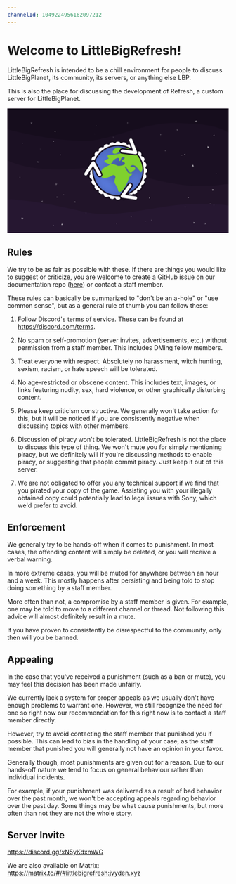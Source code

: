 ```yaml
---
channelId: 1049224956162097212
---
```

# Welcome to LittleBigRefresh!

LittleBigRefresh is intended to be a chill environment for people to discuss LittleBigPlanet, its community, its servers, or anything else LBP.

This is also the place for discussing the development of Refresh, a custom server for LittleBigPlanet.

![LittleBigRefresh Banner](https://raw.githubusercontent.com/LittleBigRefresh/Branding/main/banners/refresh_banner_1080x_notext.png)

## Rules

We try to be as fair as possible with these. If there are things you would like to suggest or criticize, you are welcome to create a GitHub issue on our documentation repo ([here](https://github.com/LittleBigRefresh/Docs/issues/new)) or contact a staff member.

These rules can basically be summarized to "don't be an a-hole" or "use common sense", but as a general rule of thumb you can follow these:

1. Follow Discord's terms of service. These can be found at <https://discord.com/terms>.

2. No spam or self-promotion (server invites, advertisements, etc.) without permission from a staff member. This includes DMing fellow members.

3. Treat everyone with respect. Absolutely no harassment, witch hunting, sexism, racism, or hate speech will be tolerated.

4. No age-restricted or obscene content. This includes text, images, or links featuring nudity, sex, hard violence, or other graphically disturbing content.

5. Please keep criticism constructive. We generally won't take action for this, but it will be noticed if you are consistently negative when discussing topics with other members.

6. Discussion of piracy won't be tolerated. LittleBigRefresh is not the place to discuss this type of thing. We won't mute you for simply mentioning piracy, but we definitely will if you're discussing methods to enable piracy, or suggesting that people commit piracy. Just keep it out of this server.

7. We are not obligated to offer you any technical support if we find that you pirated your copy of the game. Assisting you with your illegally obtained copy could potentially lead to legal issues with Sony, which we'd prefer to avoid.
## Enforcement

We generally try to be hands-off when it comes to punishment. In most cases, the offending content will simply be deleted, or you will receive a verbal warning.

In more extreme cases, you will be muted for anywhere between an hour and a week. This mostly happens after persisting and being told to stop doing something by a staff member.

More often than not, a compromise by a staff member is given. For example, one may be told to move to a different channel or thread. Not following this advice will almost definitely result in a mute.

If you have proven to consistently be disrespectful to the community, only then will you be banned.

## Appealing

In the case that you've received a punishment (such as a ban or mute), you may feel this decision has been made unfairly.

We currently lack a system for proper appeals as we usually don't have enough problems to warrant one. However, we still recognize the need for one so right now our recommendation for this right now is to contact a staff member directly.

However, try to avoid contacting the staff member that punished you if possible. This can lead to bias in the handling of your case, as the staff member that punished you will generally not have an opinion in your favor.

Generally though, most punishments are given out for a reason. Due to our hands-off nature we tend to focus on general behaviour rather than individual incidents.

For example, if your punishment was delivered as a result of bad behavior over the past month, we won't be accepting appeals regarding behavior over the past day. Some things may be what cause punishments, but more often than not they are not the whole story.

## Server Invite

https://discord.gg/xN5yKdxmWG

We are also available on Matrix: https://matrix.to/#/#littlebigrefresh:jvyden.xyz
